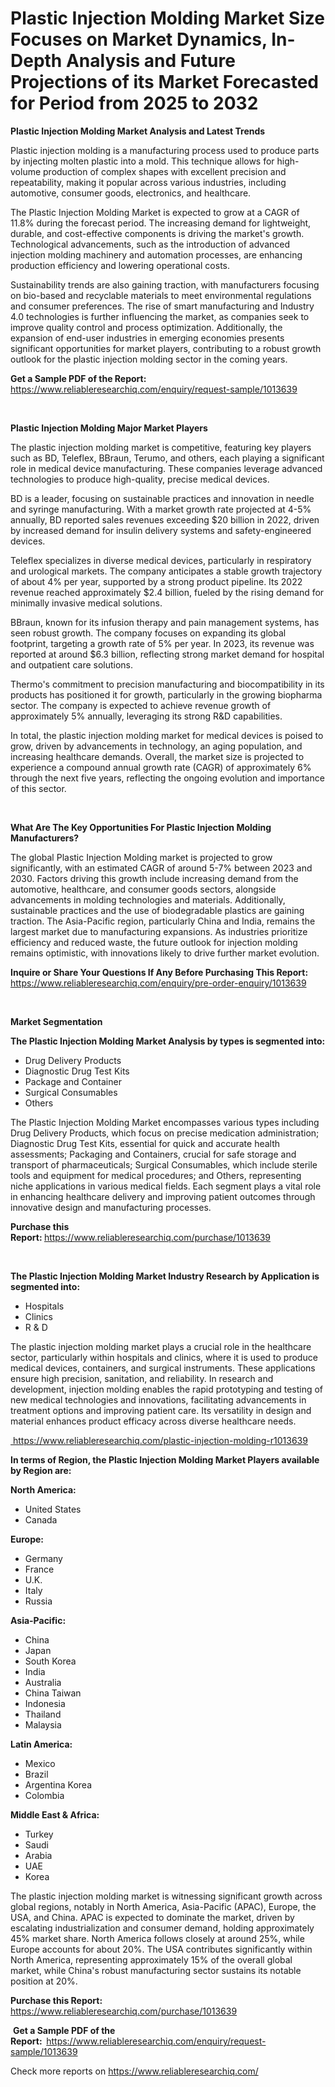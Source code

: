 <p><h1>Plastic Injection Molding Market Size Focuses on Market Dynamics, In-Depth Analysis and Future Projections of its Market Forecasted for Period from 2025 to 2032</h1></p><p><strong>Plastic Injection Molding Market Analysis and Latest Trends</strong></p>
<p><p>Plastic injection molding is a manufacturing process used to produce parts by injecting molten plastic into a mold. This technique allows for high-volume production of complex shapes with excellent precision and repeatability, making it popular across various industries, including automotive, consumer goods, electronics, and healthcare.</p><p>The Plastic Injection Molding Market is expected to grow at a CAGR of 11.8% during the forecast period. The increasing demand for lightweight, durable, and cost-effective components is driving the market's growth. Technological advancements, such as the introduction of advanced injection molding machinery and automation processes, are enhancing production efficiency and lowering operational costs. </p><p>Sustainability trends are also gaining traction, with manufacturers focusing on bio-based and recyclable materials to meet environmental regulations and consumer preferences. The rise of smart manufacturing and Industry 4.0 technologies is further influencing the market, as companies seek to improve quality control and process optimization. Additionally, the expansion of end-user industries in emerging economies presents significant opportunities for market players, contributing to a robust growth outlook for the plastic injection molding sector in the coming years.</p></p>
<p><strong>Get a Sample PDF of the Report:&nbsp;</strong> <a href="https://www.reliableresearchiq.com/enquiry/request-sample/1013639?utm_campaign=2285&utm_medium=2&utm_source=Github&utm_content=ia&utm_term=09042025&utm_id=plastic-injection-molding">https://www.reliableresearchiq.com/enquiry/request-sample/1013639</a></p>
<p>&nbsp;</p>
<p><strong>Plastic Injection Molding Major Market Players</strong></p>
<p><p>The plastic injection molding market is competitive, featuring key players such as BD, Teleflex, BBraun, Terumo, and others, each playing a significant role in medical device manufacturing. These companies leverage advanced technologies to produce high-quality, precise medical devices.</p><p>BD is a leader, focusing on sustainable practices and innovation in needle and syringe manufacturing. With a market growth rate projected at 4-5% annually, BD reported sales revenues exceeding $20 billion in 2022, driven by increased demand for insulin delivery systems and safety-engineered devices.</p><p>Teleflex specializes in diverse medical devices, particularly in respiratory and urological markets. The company anticipates a stable growth trajectory of about 4% per year, supported by a strong product pipeline. Its 2022 revenue reached approximately $2.4 billion, fueled by the rising demand for minimally invasive medical solutions.</p><p>BBraun, known for its infusion therapy and pain management systems, has seen robust growth. The company focuses on expanding its global footprint, targeting a growth rate of 5% per year. In 2023, its revenue was reported at around $6.3 billion, reflecting strong market demand for hospital and outpatient care solutions.</p><p>Thermo's commitment to precision manufacturing and biocompatibility in its products has positioned it for growth, particularly in the growing biopharma sector. The company is expected to achieve revenue growth of approximately 5% annually, leveraging its strong R&D capabilities.</p><p>In total, the plastic injection molding market for medical devices is poised to grow, driven by advancements in technology, an aging population, and increasing healthcare demands. Overall, the market size is projected to experience a compound annual growth rate (CAGR) of approximately 6% through the next five years, reflecting the ongoing evolution and importance of this sector.</p></p>
<p>&nbsp;</p>
<p><strong>What Are The Key Opportunities For Plastic Injection Molding Manufacturers?</strong></p>
<p><p>The global Plastic Injection Molding market is projected to grow significantly, with an estimated CAGR of around 5-7% between 2023 and 2030. Factors driving this growth include increasing demand from the automotive, healthcare, and consumer goods sectors, alongside advancements in molding technologies and materials. Additionally, sustainable practices and the use of biodegradable plastics are gaining traction. The Asia-Pacific region, particularly China and India, remains the largest market due to manufacturing expansions. As industries prioritize efficiency and reduced waste, the future outlook for injection molding remains optimistic, with innovations likely to drive further market evolution.</p></p>
<p><strong>Inquire or Share Your Questions If Any Before Purchasing This Report:</strong> <a href="https://www.reliableresearchiq.com/enquiry/pre-order-enquiry/1013639?utm_campaign=2285&utm_medium=2&utm_source=Github&utm_content=ia&utm_term=09042025&utm_id=plastic-injection-molding">https://www.reliableresearchiq.com/enquiry/pre-order-enquiry/1013639</a></p>
<p>&nbsp;</p>
<p><strong>Market Segmentation</strong></p>
<p><strong>The Plastic Injection Molding Market Analysis by types is segmented into:</strong></p>
<p><ul><li>Drug Delivery Products</li><li>Diagnostic Drug Test Kits</li><li>Package and Container</li><li>Surgical Consumables</li><li>Others</li></ul></p>
<p><p>The Plastic Injection Molding Market encompasses various types including Drug Delivery Products, which focus on precise medication administration; Diagnostic Drug Test Kits, essential for quick and accurate health assessments; Packaging and Containers, crucial for safe storage and transport of pharmaceuticals; Surgical Consumables, which include sterile tools and equipment for medical procedures; and Others, representing niche applications in various medical fields. Each segment plays a vital role in enhancing healthcare delivery and improving patient outcomes through innovative design and manufacturing processes.</p></p>
<p><strong>Purchase this Report:&nbsp;</strong><a href="https://www.reliableresearchiq.com/purchase/1013639?utm_campaign=2285&utm_medium=2&utm_source=Github&utm_content=ia&utm_term=09042025&utm_id=plastic-injection-molding">https://www.reliableresearchiq.com/purchase/1013639</a></p>
<p>&nbsp;</p>
<p><strong>The Plastic Injection Molding Market Industry Research by Application is segmented into:</strong></p>
<p><ul><li>Hospitals</li><li>Clinics</li><li>R & D</li></ul></p>
<p><p>The plastic injection molding market plays a crucial role in the healthcare sector, particularly within hospitals and clinics, where it is used to produce medical devices, containers, and surgical instruments. These applications ensure high precision, sanitation, and reliability. In research and development, injection molding enables the rapid prototyping and testing of new medical technologies and innovations, facilitating advancements in treatment options and improving patient care. Its versatility in design and material enhances product efficacy across diverse healthcare needs.</p></p>
<p><a href="https://www.reliableresearchiq.com/plastic-injection-molding-r1013639?utm_campaign=2285&utm_medium=2&utm_source=Github&utm_content=ia&utm_term=09042025&utm_id=plastic-injection-molding">&nbsp;https://www.reliableresearchiq.com/plastic-injection-molding-r1013639</a></p>
<p><strong>In terms of Region, the Plastic Injection Molding Market Players available by Region are:</strong></p>
<p>
    <p> <strong> North America: </strong>
        <ul>
            <li>United States</li>
            <li>Canada</li>
        </ul>
        </p> 
    <p> <strong> Europe: </strong>
        <ul>
            <li>Germany</li>
            <li>France</li>
            <li>U.K.</li>
            <li>Italy</li>
            <li>Russia</li>
        </ul>
        </p> 
    <p> <strong> Asia-Pacific: </strong>
        <ul>
            <li>China</li>
            <li>Japan</li>
            <li>South Korea</li>
            <li>India</li>
            <li>Australia</li>
            <li>China Taiwan</li>
            <li>Indonesia</li>
            <li>Thailand</li>
            <li>Malaysia</li>
        </ul>
        </p> 
    <p> <strong> Latin America: </strong>
        <ul>
            <li>Mexico</li>
            <li>Brazil</li>
            <li>Argentina Korea</li>
            <li>Colombia</li>
        </ul>
        </p> 
    <p> <strong> Middle East & Africa: </strong>
        <ul>
            <li>Turkey</li>
            <li>Saudi</li>
            <li>Arabia</li>
            <li>UAE</li>
            <li>Korea</li>
        </ul>
    </p>
    </p>
<p><p>The plastic injection molding market is witnessing significant growth across global regions, notably in North America, Asia-Pacific (APAC), Europe, the USA, and China. APAC is expected to dominate the market, driven by escalating industrialization and consumer demand, holding approximately 45% market share. North America follows closely at around 25%, while Europe accounts for about 20%. The USA contributes significantly within North America, representing approximately 15% of the overall global market, while China's robust manufacturing sector sustains its notable position at 20%.</p></p>
<p><strong>Purchase this Report: </strong><a href="https://www.reliableresearchiq.com/purchase/1013639?utm_campaign=2285&utm_medium=2&utm_source=Github&utm_content=ia&utm_term=09042025&utm_id=plastic-injection-molding">https://www.reliableresearchiq.com/purchase/1013639</a></p>
<p>&nbsp;<strong>Get a Sample PDF of the Report:&nbsp;&nbsp;</strong><a href="https://www.reliableresearchiq.com/enquiry/request-sample/1013639?utm_campaign=2285&utm_medium=2&utm_source=Github&utm_content=ia&utm_term=09042025&utm_id=plastic-injection-molding">https://www.reliableresearchiq.com/enquiry/request-sample/1013639</a></p>
<p><strong></strong></p>
<p>Check more reports on <a href="https://www.reliableresearchiq.com/?utm_campaign=2285&utm_medium=2&utm_source=Github&utm_content=ia&utm_term=09042025&utm_id=plastic-injection-molding">https://www.reliableresearchiq.com/</a></p>